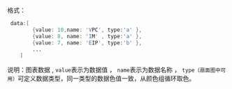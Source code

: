 格式：

```d
 data:[
        {value: 10,name: 'VPC', type:'a' },
        {value: 8, name: 'IM' , type:'a' },
        {value: 7, name: 'EIP', type:'b' },
        ...
    ]
```

说明：图表数据 , `value`表示为数据值 ， `name`表示为数据名称 ， `type（扇面图中可用）`可定义数据类型，同一类型的数据色值一致，从颜色组循环取色。
